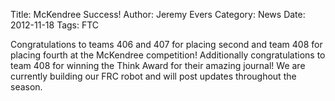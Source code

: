 Title: McKendree Success!
Author: Jeremy Evers
Category: News
Date: 2012-11-18
Tags: FTC

Congratulations to teams 406 and 407 for placing second and team 408 for
placing fourth at the McKendree competition! Additionally congratulations to
team 408 for winning the Think Award for their amazing journal! We are
currently building our FRC robot and will post updates throughout the season.
